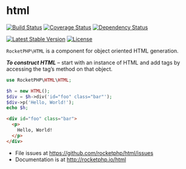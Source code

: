 # html

[![Build Status](https://travis-ci.org/rocketphp/html.svg?branch=master)](https://travis-ci.org/rocketphp/html)
[![Coverage Status](https://coveralls.io/repos/rocketphp/html/badge.svg?branch=master&service=github)](https://coveralls.io/github/rocketphp/html?branch=master)
[![Dependency Status](https://www.versioneye.com/user/projects/55e5eb448c0f620019000540/badge.svg?style=flat)](https://www.versioneye.com/user/projects/55e5eb448c0f620019000540)

[![Latest Stable Version](https://poser.pugx.org/rocketphp/html/v/stable)](https://packagist.org/packages/rocketphp/html)
[![License](https://poser.pugx.org/rocketphp/html/license)](https://packagist.org/packages/rocketphp/html)

`RocketPHP\HTML` is a component for object oriented HTML generation.

**_To construct HTML_** – start with an instance of HTML and add tags by accessing the tag’s method on that object.

```php
use RocketPHP\HTML\HTML;

$h = new HTML();
$div = $h->div('id="foo" class="bar"');
$div->p('Hello, World!');
echo $h;
```

```html
<div id="foo" class="bar">
  <p>
    Hello, World!
  </p>
</div>
```

- File issues at https://github.com/rocketphp/html/issues
- Documentation is at http://rocketphp.io/html
